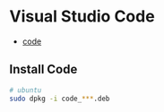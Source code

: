 # Visual Studio Code

- [code](https://code.visualstudio.com/)

## Install Code

```bash
# ubuntu
sudo dpkg -i code_***.deb
```

